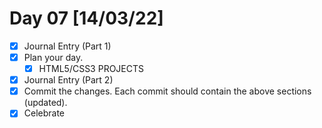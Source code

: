 # Day 07 [14/03/22]

- [x] Journal Entry (Part 1)
- [x] Plan your day.
  - [x] HTML5/CSS3 PROJECTS
- [x] Journal Entry (Part 2)
- [x] Commit the changes. Each commit should contain the above sections (updated).
- [x] Celebrate
<!-- [x] to tick -->
